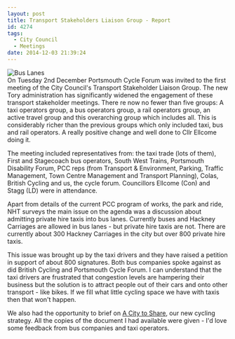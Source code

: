```yaml
---
layout: post
title: Transport Stakeholders Liaison Group - Report
id: 4274
tags:
  - City Council
  - Meetings
date: 2014-12-03 21:39:24
---
```


![Bus Lanes](/assets/4018132108-300x212.jpg)<br />On Tuesday 2nd December Portsmouth Cycle Forum was invited to the first meeting of the City Council's Transport Stakeholder Liaison Group. The new Tory administration has significantly widened the engagement of these transport stakeholder meetings. There re now no fewer than five groups: A taxi operators group, a bus operators group, a rail operators group, an active travel group and this overarching group which includes all. This is considerably richer than the previous groups which only included taxi, bus and rail operators. A really positive change and well done to Cllr Ellcome doing it.


The meeting included representatives from: the taxi trade (lots of them), First and Stagecoach bus operators, South West Trains, Portsmouth Disability Forum, PCC reps (from Transport &amp; Environment, Parking, Traffic Management, Town Centre Management and Transport Planning), Colas, British Cycling and us, the cycle forum. Councillors Ellcome (Con) and Stagg (LD) were in attendance.

Apart from details of the current PCC program of works, the park and ride, NHT surveys the main issue on the agenda was a discussion about admitting private hire taxis into bus lanes. Currently buses and Hackney Carriages are allowed in bus lanes - but private hire taxis are not. There are currently about 300 Hackney Carriages in the city but over 800 private hire taxis.

This issue was brought up by the taxi drivers and they have raised a petition in support of about 800 signatures. Both bus companies spoke against as did British Cycling and Portsmouth Cycle Forum. I can understand that the taxi drivers are frustrated that congestion levels are hampering their business but the solution is to attract people out of their cars and onto other transport - like bikes. If we fill what little cycling space we have with taxis then that won't happen.

We also had the opportunity to brief on [A City to Share](http://acitytoshare.org "A City to Share"), our new cycling strategy. All the copies of the document I had available were given - I'd love some feedback from bus companies and taxi operators.